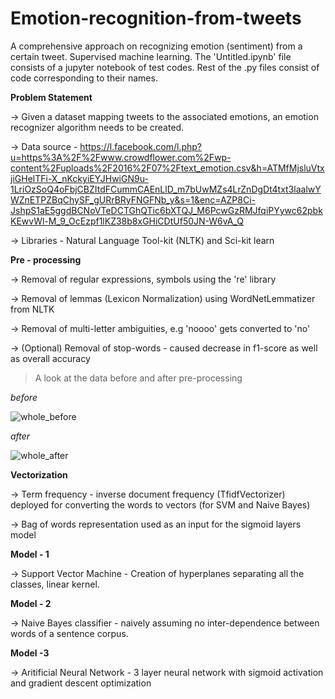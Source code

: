 # Emotion-recognition-from-tweets
A comprehensive approach on recognizing emotion (sentiment) from a certain tweet. Supervised machine learning.
The 'Untitled.ipynb' file consists of a jupyter notebook of test codes.
Rest of the .py files consist of code corresponding to their names.

**Problem Statement**

-> Given a dataset mapping tweets to the associated emotions, an emotion recognizer algorithm needs to be created.

-> Data source - https://l.facebook.com/l.php?u=https%3A%2F%2Fwww.crowdflower.com%2Fwp-content%2Fuploads%2F2016%2F07%2Ftext_emotion.csv&h=ATMfMjsluVtxjiGHelTFi-X_nKckyiEYJHwiGN9u-1LriOzSoQ4oFbjCBZItdFCummCAEnLlD_m7bUwMZs4LrZnDgDt4txt3laalwYWZnETPZBqChySF_gURrBRyFNGFNb_y&s=1&enc=AZP8Ci-JshpS1aE5ggdBCNoVTeDCTGhQTic6bXTQJ_M6PcwGzRMJfqiPYywc62pbkKEwvWl-M_9_OcEzpf1lKZ38b8xGHiCDtUf50JN-W6vA_Q

-> Libraries - Natural Language Tool-kit (NLTK) and Sci-kit learn 

**Pre - processing**

-> Removal of regular expressions, symbols using the 're' library

-> Removal of lemmas (Lexicon Normalization) using WordNetLemmatizer from NLTK

-> Removal of multi-letter ambiguities, e.g 'noooo' gets converted to 'no'

-> (Optional) Removal of stop-words  - caused decrease in f1-score as well as overall accuracy

> A look at the data before and after pre-processing

*before*

![whole_before](https://user-images.githubusercontent.com/26039458/29850795-c896e38a-8d4d-11e7-932a-e3e30a9ad675.png)

*after*

![whole_after](https://user-images.githubusercontent.com/26039458/29850797-cce512fe-8d4d-11e7-84c5-229422f0e142.png)


**Vectorization**

-> Term frequency - inverse document frequency (TfidfVectorizer) deployed for converting the words to vectors (for SVM and Naive Bayes)

-> Bag of words representation used as an input for the sigmoid layers model

**Model - 1**

-> Support Vector Machine - Creation of hyperplanes separating all the classes, linear kernel.

**Model - 2**

-> Naive Bayes classifier - naively assuming no inter-dependence between words of a sentence corpus.

**Model -3**

-> Aritificial Neural Network - 3 layer neural network with sigmoid activation and gradient descent optimization
